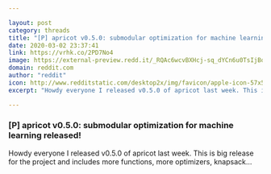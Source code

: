 ```yaml
---

layout: post
category: threads
title: "[P] apricot v0.5.0: submodular optimization for machine learning released!"
date: 2020-03-02 23:37:41
link: https://vrhk.co/2PD7No4
image: https://external-preview.redd.it/_RQAc6wcvBXHcj-sq_dYCn6u0TsIjBo1WWjVXeFXwOM.jpg?width=400&height=209.42408377&auto=webp&crop=400:209.42408377,smart&s=7f8bd925e46d19f6a2767e293dc477ce84364b78
domain: reddit.com
author: "reddit"
icon: http://www.redditstatic.com/desktop2x/img/favicon/apple-icon-57x57.png
excerpt: "Howdy everyone I released v0.5.0 of apricot last week. This is big release for the project and includes more functions, more optimizers, knapsack..."

---
```


### [P] apricot v0.5.0: submodular optimization for machine learning released!

Howdy everyone I released v0.5.0 of apricot last week. This is big release for the project and includes more functions, more optimizers, knapsack...